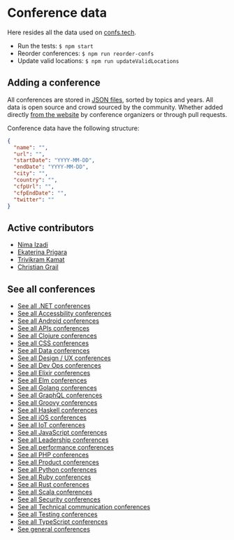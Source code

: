 # Conference data

Here resides all the data used on [confs.tech](https://confs.tech).

- Run the tests: `$ npm start`
- Reorder conferences: `$ npm run reorder-confs`
- Update valid locations: `$ npm run updateValidLocations`

## Adding a conference

All conferences are stored in [JSON files](https://github.com/tech-conferences/conference-data/tree/master/conferences), sorted by topics and years. All data is open source and crowd sourced by the community. Whether added directly [from the website](https://confs.tech/conferences/new) by conference organizers or through pull requests.

Conference data have the following structure:

```json
{
  "name": "",
  "url": "",
  "startDate": "YYYY-MM-DD",
  "endDate": "YYYY-MM-DD",
  "city": "",
  "country": "",
  "cfpUrl": "",
  "cfpEndDate": "",
  "twitter": ""
}
```

## Active contributors

- [Nima Izadi](https://nimz.co)
- [Ekaterina Prigara](https://twitter.com/katyaprigara)
- [Trivikram Kamat](https://twitter.com/trivikram)
- [Christian Grail](https://twitter.com/cgrail)

## See all conferences

- [See all .NET conferences](https://confs.tech/dotnet)
- [See all Accessbility conferences](https://confs.tech/accessbility)
- [See all Android conferences](https://confs.tech/android)
- [See all APIs conferences](https://confs.tech/api)
- [See all Clojure conferences](https://confs.tech/clojure)
- [See all CSS conferences](https://confs.tech/css)
- [See all Data conferences](https://confs.tech/data)
- [See all Design / UX conferences](https://confs.tech/ux)
- [See all Dev Ops conferences](https://confs.tech/devops)
- [See all Elixir conferences](https://confs.tech/elixir)
- [See all Elm conferences](https://confs.tech/elm)
- [See all Golang conferences](https://confs.tech/golang)
- [See all GraphQL conferences](https://confs.tech/graphql)
- [See all Groovy conferences](https://confs.tech/groovy)
- [See all Haskell conferences](https://confs.tech/haskell)
- [See all iOS conferences](https://confs.tech/ios)
- [See all IoT conferences](https://confs.tech/iot)
- [See all JavaScript conferences](https://confs.tech/javascript)
- [See all Leadership conferences](https://confs.tech/product)
- [See all performance conferences](https://confs.tech/performance)
- [See all PHP conferences](https://confs.tech/php)
- [See all Product conferences](https://confs.tech/product)
- [See all Python conferences](https://confs.tech/python)
- [See all Ruby conferences](https://confs.tech/ruby)
- [See all Rust conferences](https://confs.tech/rust)
- [See all Scala conferences](https://confs.tech/scala)
- [See all Security conferences](https://confs.tech/security)
- [See all Technical communication conferences](https://confs.tech/tech-comm)
- [See all Testing conferences](https://confs.tech/testing)
- [See all TypeScript conferences](https://confs.tech/typescript)
- [See general conferences](https://confs.tech/general)

